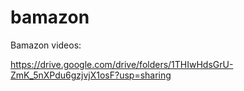# bamazon


Bamazon videos:

https://drive.google.com/drive/folders/1THIwHdsGrU-ZmK_5nXPdu6gzjvjX1osF?usp=sharing